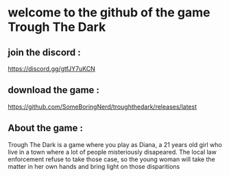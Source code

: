 # welcome to the github of the game Trough The Dark

## join the discord : 
https://discord.gg/gtfJY7uKCN

## download the game :
https://github.com/SomeBoringNerd/troughthedark/releases/latest

## About the game : 
Trough The Dark is a game where you play as Diana, a 21 years old girl who live in a town where a lot of people misteriously disapeared. The local law enforcement refuse to take those case, so the young woman will take the matter in her own hands and bring light on those disparitions
